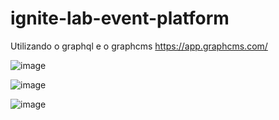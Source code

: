 # ignite-lab-event-platform


Utilizando o graphql e o graphcms https://app.graphcms.com/


![image](https://user-images.githubusercontent.com/19689413/175798754-a8c9638f-7df0-42f4-b9b7-ce88d1c6bb9f.png)

![image](https://user-images.githubusercontent.com/19689413/175798760-06d47cfb-6c1b-4aea-b473-ae0327d97a1a.png)

![image](https://user-images.githubusercontent.com/19689413/175798775-7e81ddf9-fd77-46d6-8f7c-049cfdf2334a.png)

